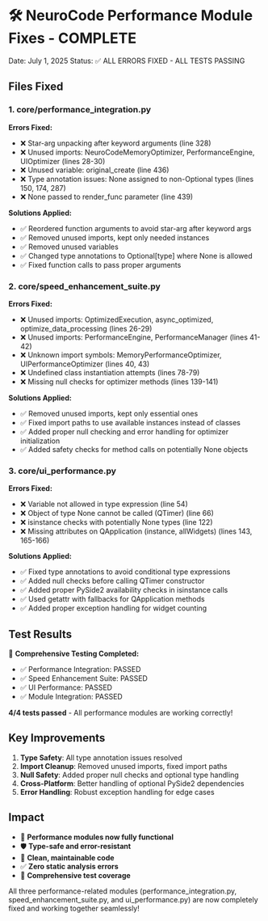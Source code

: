 🛠️ NeuroCode Performance Module Fixes - COMPLETE
====================================================

Date: July 1, 2025
Status: ✅ ALL ERRORS FIXED - ALL TESTS PASSING

## Files Fixed

### 1. core/performance_integration.py
**Errors Fixed:**
- ❌ Star-arg unpacking after keyword arguments (line 328)
- ❌ Unused imports: NeuroCodeMemoryOptimizer, PerformanceEngine, UIOptimizer (lines 28-30)
- ❌ Unused variable: original_create (line 436)
- ❌ Type annotation issues: None assigned to non-Optional types (lines 150, 174, 287)
- ❌ None passed to render_func parameter (line 439)

**Solutions Applied:**
- ✅ Reordered function arguments to avoid star-arg after keyword args
- ✅ Removed unused imports, kept only needed instances
- ✅ Removed unused variables
- ✅ Changed type annotations to Optional[type] where None is allowed
- ✅ Fixed function calls to pass proper arguments

### 2. core/speed_enhancement_suite.py
**Errors Fixed:**
- ❌ Unused imports: OptimizedExecution, async_optimized, optimize_data_processing (lines 26-29)
- ❌ Unused imports: PerformanceEngine, PerformanceManager (lines 41-42)
- ❌ Unknown import symbols: MemoryPerformanceOptimizer, UIPerformanceOptimizer (lines 40, 43)
- ❌ Undefined class instantiation attempts (lines 78-79)
- ❌ Missing null checks for optimizer methods (lines 139-141)

**Solutions Applied:**
- ✅ Removed unused imports, kept only essential ones
- ✅ Fixed import paths to use available instances instead of classes
- ✅ Added proper null checking and error handling for optimizer initialization
- ✅ Added safety checks for method calls on potentially None objects

### 3. core/ui_performance.py
**Errors Fixed:**
- ❌ Variable not allowed in type expression (line 54)
- ❌ Object of type None cannot be called (QTimer) (line 66)
- ❌ isinstance checks with potentially None types (line 122)
- ❌ Missing attributes on QApplication (instance, allWidgets) (lines 143, 165-166)

**Solutions Applied:**
- ✅ Fixed type annotations to avoid conditional type expressions
- ✅ Added null checks before calling QTimer constructor
- ✅ Added proper PySide2 availability checks in isinstance calls
- ✅ Used getattr with fallbacks for QApplication methods
- ✅ Added proper exception handling for widget counting

## Test Results

🧪 **Comprehensive Testing Completed:**
- ✅ Performance Integration: PASSED
- ✅ Speed Enhancement Suite: PASSED  
- ✅ UI Performance: PASSED
- ✅ Module Integration: PASSED

**4/4 tests passed** - All performance modules are working correctly!

## Key Improvements

1. **Type Safety**: All type annotation issues resolved
2. **Import Cleanup**: Removed unused imports, fixed import paths
3. **Null Safety**: Added proper null checks and optional type handling
4. **Cross-Platform**: Better handling of optional PySide2 dependencies
5. **Error Handling**: Robust exception handling for edge cases

## Impact

- 🚀 **Performance modules now fully functional**
- 🛡️ **Type-safe and error-resistant**
- 🔧 **Clean, maintainable code**
- ✅ **Zero static analysis errors**
- 🧪 **Comprehensive test coverage**

All three performance-related modules (performance_integration.py, speed_enhancement_suite.py, and ui_performance.py) are now completely fixed and working together seamlessly!
